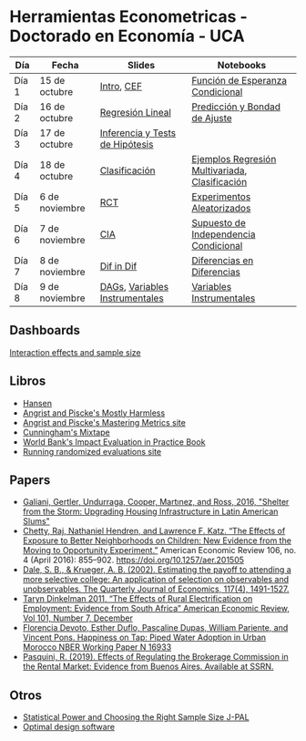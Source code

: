 # Herramientas Econometricas - Doctorado en Economía - UCA 




| **Día** | **Fecha**    | **Slides** | **Notebooks** |
|---------|--------------|------------|---------------|
| Día 1   | 15 de octubre | [Intro](slides/intro/intro.pdf), [CEF](slides/cef/cef.pdf) | [Función de Esperanza Condicional](CEF.ipynb) |
| Día 2   | 16 de octubre | [Regresión Lineal](slides/regresion_doctorado/regresion_doctorado.pdf) | [Predicción y Bondad de Ajuste](OLS_2_Ajuste_Propiedades_Test_de_Hip%C3%B3tesis.ipynb) |
| Día 3   | 17 de octubre | [Inferencia y Tests de Hipótesis](slides/regresion/test_hipotesis.pdf) | |
| Día 4   | 18 de octubre | [Clasificación](https://github.com/rpasquini/econometria-iae/blob/main/slides/dia%203.pdf) | [Ejemplos Regresión Multivariada](Ejemplos_Regresion_Multiple.ipynb), [Clasificación](5_Modelos_de_Clasificacion.ipynb) |
| Día 5   | 6 de noviembre | [RCT](https://github.com/rpasquini/econometria-iae/blob/main/slides/dia%205%20sesgo%20selecci%C3%B3n%20y%20RCTs.pdf) | [Experimentos Aleatorizados](Experimentos_Aleatorizados.ipynb) |
| Día 6   | 7 de noviembre | [CIA](https://github.com/rpasquini/econometria-iae/blob/main/slides/dia%206%20CIA.pdf) | [Supuesto de Independencia Condicional](CIA_y_Matching.ipynb) |
| Día 7   | 8 de noviembre | [Dif in Dif](https://github.com/rpasquini/econometria-iae/blob/main/slides/dia%207%20DD.pdf) | [Diferencias en Diferencias](Diferencias_en_Diferencias.ipynb) |
| Día 8   | 9 de noviembre | [DAGs](https://github.com/rpasquini/econometria-iae/blob/main/slides/dia%208.pdf), [Variables Instrumentales](https://github.com/rpasquini/econometria-iae/blob/main/slides/dia%208%20IVs.pdf) | [Variables Instrumentales](Instrumental_Variables.ipynb) |




## Dashboards

[Interaction effects and sample size](https://betasigma.tech/interaction-effects-and-sample-size/)


## Libros

* [Hansen](https://www.ssc.wisc.edu/~bhansen/econometrics/Econometrics.pdf)
* [Angrist and Piscke's Mostly Harmless](https://www.researchgate.net/publication/51992844_Mostly_Harmless_Econometrics_An_Empiricist's_Companion)
* [Angrist and Piscke's Mastering Metrics site](https://www.masteringmetrics.com/)
* [Cunningham's Mixtape](https://scunning.com/cunningham_mixtape.pdf)
* [World Bank's Impact Evaluation in Practice Book](https://www.worldbank.org/en/programs/sief-trust-fund/publication/impact-evaluation-in-practice)
* [Running randomized evaluations site](http://runningres.com/)

## Papers
* [Galiani, Gertler, Undurraga, Cooper, Martınez, and Ross, 2016, "Shelter from the Storm: Upgrading Housing Infrastructure in Latin American Slums"](https://wagner.nyu.edu/files/doctoral/ShelterFromTheStorm_(forthcoming%20JUEC).pdf)
* [Chetty, Raj, Nathaniel Hendren, and Lawrence F. Katz. “The Effects of Exposure to Better Neighborhoods on Children: New Evidence from the Moving to Opportunity Experiment.”](https://www.nber.org/system/files/working_papers/w21156/w21156.pdf) American Economic Review 106, no. 4 (April 2016): 855–902. https://doi.org/10.1257/aer.201505
* [Dale, S. B., & Krueger, A. B. (2002). Estimating the payoff to attending a more selective college: An application of selection on observables and unobservables. The Quarterly Journal of Economics, 117(4), 1491-1527.](https://cdn.theatlantic.com/static/mt/assets/business/dalekrueger_More_Selective_College.pdf)
* [Taryn Dinkelman 2011, “The Effects of Rural Electrification on Employment: Evidence from South Africa” American Economic Review, Vol 101, Number 7, December](https://www.energia.org/cm2/wp-content/uploads/2015/09/dinkelman_electricity_0810.pdf)
* [Florencia Devoto, Esther Duflo, Pascaline Dupas, William Pariente, and Vincent Pons. Happiness on Tap: Piped Water Adoption in Urban Morocco NBER Working Paper N 16933](https://web.stanford.edu/~pdupas/MoroccoWaterConnections.pdf)
* [Pasquini, R. (2019). Effects of Regulating the Brokerage Commission in the Rental Market: Evidence from Buenos Aires. Available at SSRN.](https://papers.ssrn.com/sol3/papers.cfm?abstract_id=3491321)

## Otros
* [Statistical Power and Choosing the Right Sample Size J-PAL](https://www.povertyactionlab.org/sites/default/files/research-resources/L5ChoosingTheRightSampleSize.pdf)
* [Optimal design software](https://sites.google.com/site/optimaldesignsoftware/home)
